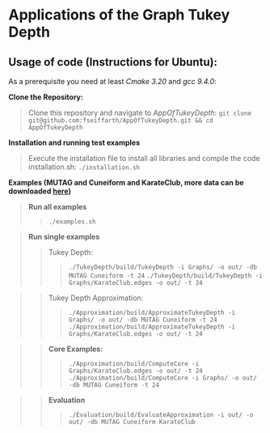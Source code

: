 # Applications of the Graph Tukey Depth

## Usage of code (Instructions for Ubuntu):

As a prerequisite you need at least *Cmake 3.20* and *gcc 9.4.0*:

**Clone the Repository:**

> Clone this repository and navigate to *AppOfTukeyDepth*: ```git clone git@github.com:fseiffarth/AppOfTukeyDepth.git && cd AppOfTukeyDepth```

**Installation and running test examples**

> Execute the installation file to install all libraries and compile the code installation.sh: ```./installation.sh```

**Examples (MUTAG and Cuneiform and KarateClub, more data can be downloaded [here](https://chrsmrrs.github.io/datasets/docs/datasets/))**

> **Run all examples** 
>> ```./examples.sh```

> **Run single examples**
>> Tukey Depth:
>>> ```./TukeyDepth/build/TukeyDepth -i Graphs/ -o out/ -db MUTAG Cuneiform -t 24```
>>> ```./TukeyDepth/build/TukeyDepth -i Graphs/KarateClub.edges -o out/ -t 24```

>>Tukey Depth Approximation:
>>> ```./Approximation/build/ApproximateTukeyDepth -i Graphs/ -o out/ -db MUTAG Cuneiform -t 24```
>>> ```./Approximation/build/ApproximateTukeyDepth -i Graphs/KarateClub.edges -o out/ -t 24```

>> **Core Examples:**
>>> ```./Approximation/build/ComputeCore -i Graphs/KarateClub.edges -o out/ -t 24```
>>> ```./Approximation/build/ComputeCore -i Graphs/ -o out/ -db MUTAG Cuneiform -t 24```

>> **Evaluation**
>>> ```./Evaluation/build/EvaluateApproximation -i out/ -o out/ -db MUTAG Cuneiform KarateClub```

